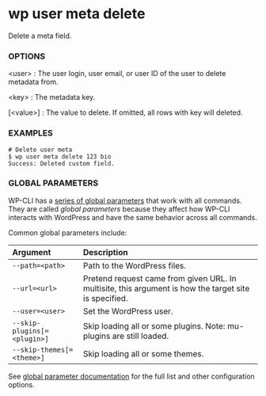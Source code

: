 # wp user meta delete

Delete a meta field.

### OPTIONS

&lt;user&gt;
: The user login, user email, or user ID of the user to delete metadata from.

&lt;key&gt;
: The metadata key.

[&lt;value&gt;]
: The value to delete. If omitted, all rows with key will deleted.

### EXAMPLES

    # Delete user meta
    $ wp user meta delete 123 bio
    Success: Deleted custom field.

### GLOBAL PARAMETERS

WP-CLI has a [series of global parameters](https://make.wordpress.org/cli/handbook/config/) that work with all commands. They are called _global parameters_ because they affect how WP-CLI interacts with WordPress and have the same behavior across all commands.

Common global parameters include:

| **Argument**    | **Description**              |
|:----------------|:-----------------------------|
| `--path=<path>` | Path to the WordPress files. |
| `--url=<url>`   | Pretend request came from given URL. In multisite, this argument is how the target site is specified. |
| `--user=<user>` | Set the WordPress user.      |
| `--skip-plugins[=<plugin>]` | Skip loading all or some plugins. Note: mu-plugins are still loaded. |
| `--skip-themes[=<theme>]` | Skip loading all or some themes. |

See [global parameter documentation](https://make.wordpress.org/cli/handbook/config/) for the full list and other configuration options.

